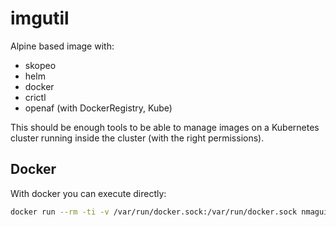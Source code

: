 # imgutil

Alpine based image with:

* skopeo
* helm
* docker
* crictl
* openaf (with DockerRegistry, Kube)

This should be enough tools to be able to manage images on a Kubernetes cluster running inside the cluster (with the right permissions).

## Docker

With docker you can execute directly:

```bash
docker run --rm -ti -v /var/run/docker.sock:/var/run/docker.sock nmaguiar/imgutil /bin/bash
```
